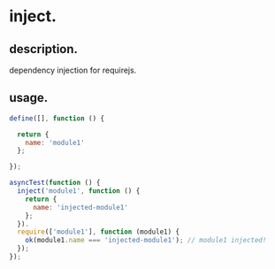 # inject.

## description.

dependency injection for requirejs.


## usage.

```javascript:module1.js
define([], function () {

  return {
    name: 'module1'
  };

});
```

```javascript:runner.js
asyncTest(function () {
  inject('module1', function () {
    return {
      name: 'injected-module1'
    };
  }).
  require(['module1'], function (module1) {
    ok(module1.name === 'injected-module1'); // module1 injected!
  });
});
```

